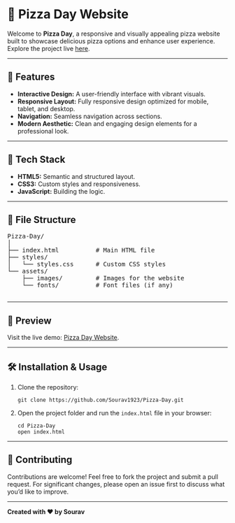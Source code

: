 <!DOCTYPE html>
<html lang="en">
<head>
  <meta charset="UTF-8">
  <meta name="viewport" content="width=device-width, initial-scale=1.0">
  <title>Pizza Day - README</title>
</head>
<body>
  <h1>🍕 Pizza Day Website</h1>
  <p>Welcome to <strong>Pizza Day</strong>, a responsive and visually appealing pizza website built to showcase delicious pizza options and enhance user experience. Explore the project live <a href="https://pizza-day-sourav.netlify.app/#home" target="_blank">here</a>.</p>

  <hr>

  <h2>🌟 Features</h2>
  <ul>
    <li><strong>Interactive Design:</strong> A user-friendly interface with vibrant visuals.</li>
    <li><strong>Responsive Layout:</strong> Fully responsive design optimized for mobile, tablet, and desktop.</li>
    <li><strong>Navigation:</strong> Seamless navigation across sections.</li>
    <li><strong>Modern Aesthetic:</strong> Clean and engaging design elements for a professional look.</li>
  </ul>

  <hr>

  <h2>🚀 Tech Stack</h2>
  <ul>
    <li><strong>HTML5:</strong> Semantic and structured layout.</li>
    <li><strong>CSS3:</strong> Custom styles and responsiveness.</li>
    <li><strong>JavaScript:</strong> Building the logic.</li>
  </ul>

  <hr>

  <h2>📂 File Structure</h2>
  <pre>
Pizza-Day/
│
├── index.html          # Main HTML file
├── styles/
│   └── styles.css      # Custom CSS styles
└── assets/
    ├── images/         # Images for the website
    └── fonts/          # Font files (if any)
  </pre>

  <hr>

  <h2>📸 Preview</h2>
  <p>Visit the live demo: <a href="https://pizza-day-sourav.netlify.app/#home" target="_blank">Pizza Day Website</a>.</p>

  <hr>

  <h2>🛠️ Installation & Usage</h2>
  <ol>
    <li>Clone the repository:
      <pre><code>git clone https://github.com/Sourav1923/Pizza-Day.git</code></pre>
    </li>
    <li>Open the project folder and run the <code>index.html</code> file in your browser:
      <pre><code>cd Pizza-Day
open index.html</code></pre>
    </li>
  </ol>

  <hr>

  <h2>🤝 Contributing</h2>
  <p>Contributions are welcome! Feel free to fork the project and submit a pull request. For significant changes, please open an issue first to discuss what you’d like to improve.</p>

  <hr>


  <p><strong>Created with ❤️ by Sourav</strong></p>
</body>
</html>
